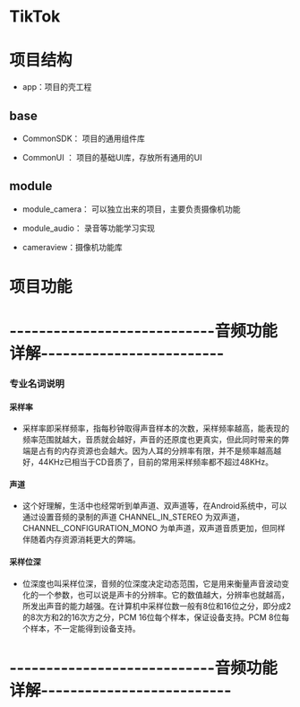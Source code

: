# TikTok

# 项目结构

* app：项目的壳工程


## base
* CommonSDK： 项目的通用组件库

* CommonUI ： 项目的基础UI库，存放所有通用的UI


## module

* module_camera： 可以独立出来的项目，主要负责摄像机功能
* module_audio： 录音等功能学习实现




* cameraview：摄像机功能库







# 项目功能
# ----------------------------音频功能详解-------------------------
### 专业名词说明
#### 采样率
* 采样率即采样频率，指每秒钟取得声音样本的次数，采样频率越高，能表现的频率范围就越大，音质就会越好，声音的还原度也更真实，但此同时带来的弊端是占有的内存资源也会越大。因为人耳的分辨率有限，并不是频率越高越好，44KHz已相当于CD音质了，目前的常用采样频率都不超过48KHz。
#### 声道
* 这个好理解，生活中也经常听到单声道、双声道等，在Android系统中，可以通过设置音频的录制的声道 CHANNEL_IN_STEREO 为双声道，CHANNEL_CONFIGURATION_MONO 为单声道，双声道音质更加，但同样伴随着内存资源消耗更大的弊端。
#### 采样位深
* 位深度也叫采样位深，音频的位深度决定动态范围，它是用来衡量声音波动变化的一个参数，也可以说是声卡的分辨率。它的数值越大，分辨率也就越高，所发出声音的能力越强。在计算机中采样位数一般有8位和16位之分，即分成2的8次方和2的16次方之分，PCM 16位每个样本，保证设备支持。PCM 8位每个样本，不一定能得到设备支持。
# ----------------------------音频功能详解--------------------------



